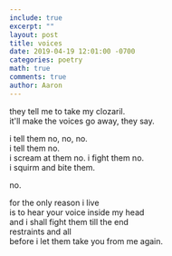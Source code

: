 ```yaml
---
include: true
excerpt: ""
layout: post
title: voices
date: 2019-04-19 12:01:00 -0700
categories: poetry
math: true
comments: true
author: Aaron
---
```



they tell me to take my clozaril.  
it'll make the voices go away, they say.  

i tell them no, no, no.  
i tell them no.  
i scream at them no. i fight them no.  
i squirm and bite them.  

no.  

for the only reason i live  
is to hear your voice inside my head  
and i shall fight them till the end  
restraints and all  
before i let them take you from me again.